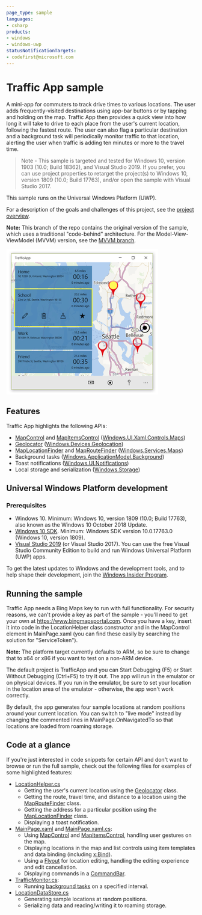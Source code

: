 ```yaml
---
page_type: sample
languages:
- csharp
products:
- windows
- windows-uwp
statusNotificationTargets:
- codefirst@microsoft.com
---
```


<!---
  category: MapsAndLocation Data LaunchingAndBackgroundTasks TilesToastAndNotifications FilesFoldersAndLibraries
-->

# Traffic App sample

A mini-app for commuters to track drive times to various locations. The user adds frequently-visited destinations 
using app-bar buttons or by tapping and holding on the map. Traffic App then provides a quick view into how long 
it will take to drive to each place from the user's current location, following the fastest route. The user can 
also flag a particular destination and a background task will periodically monitor traffic to that location, 
alerting the user when traffic is adding ten minutes or more to the travel time. 

> Note - This sample is targeted and tested for Windows 10, version 1903 (10.0; Build 18362), and Visual Studio 2019. If you prefer, you can use project properties to retarget the project(s) to Windows 10, version 1809 (10.0; Build 17763), and/or open the sample with Visual Studio 2017.

This sample runs on the Universal Windows Platform (UWP). 

For a description of the goals and challenges of this project, see the [project overview](ProjectOverview.md).

**Note:** This branch of the repo contains the original version of the sample, which uses a traditional "code-behind" 
architecture. For the Model-View-ViewModel (MVVM) version, see the [MVVM branch](../../tree/MVVM). 

![Traffic app screenshot](/Images/TrafficApp.png)

## Features

Traffic App highlights the following APIs:

* [MapControl](https://msdn.microsoft.com/library/windows/apps/xaml/windows.ui.xaml.controls.maps.mapcontrol.aspx) and [MapItemsControl](https://msdn.microsoft.com/library/windows/apps/windows.ui.xaml.controls.maps.mapitemscontrol.aspx) ([Windows.UI.Xaml.Controls.Maps](https://msdn.microsoft.com/library/windows/apps/windows.ui.xaml.controls.maps.aspx))
* [Geolocator](https://msdn.microsoft.com/library/windows/apps/windows.devices.geolocation.geolocator.aspx) ([Windows.Devices.Geolocation](https://msdn.microsoft.com/library/windows/apps/br229921.aspx))
* [MapLocationFinder](https://msdn.microsoft.com/library/windows/apps/windows.services.maps.maplocationfinder.aspx) and [MapRouteFinder](https://msdn.microsoft.com/library/windows/apps/windows.services.maps.maproutefinder.aspx) ([Windows.Services.Maps](https://msdn.microsoft.com/library/windows/apps/windows.services.maps.aspx))
* Background tasks ([Windows.ApplicationModel.Background](https://msdn.microsoft.com/library/windows/apps/windows.applicationmodel.background.aspx))
* Toast notifications ([Windows.UI.Notifications](https://msdn.microsoft.com/library/windows/apps/windows.ui.notifications.aspx))
* Local storage and serialization ([Windows.Storage](https://msdn.microsoft.com/library/windows/apps/windows.storage.aspx))

## Universal Windows Platform development

### Prerequisites

- Windows 10. Minimum: Windows 10, version 1809 (10.0; Build 17763), also known as the Windows 10 October 2018 Update.
- [Windows 10 SDK](https://developer.microsoft.com/windows/downloads/windows-10-sdk). Minimum: Windows SDK version 10.0.17763.0 (Windows 10, version 1809).
- [Visual Studio 2019](https://visualstudio.microsoft.com/downloads/) (or Visual Studio 2017). You can use the free Visual Studio Community Edition to build and run Windows Universal Platform (UWP) apps.

To get the latest updates to Windows and the development tools, and to help shape their development, join 
the [Windows Insider Program](https://insider.windows.com).

## Running the sample

Traffic App needs a Bing Maps key to run with full functionality. For security reasons, we can't provide a key as part of the sample - you'll need to get your own at https://www.bingmapsportal.com. Once you have a key, insert it into code in the LocationHelper class constructor and in the MapControl element in MainPage.xaml (you can find these easily by searching the solution for "ServiceToken").

**Note:** The platform target currently defaults to ARM, so be sure to change that to x64 or x86 if you want to test on a non-ARM device. 

The default project is TrafficApp and you can Start Debugging (F5) or Start Without Debugging (Ctrl+F5) to try it out. The app will run in the emulator or on physical devices. If you run in the emulator, be sure to set your location in the location area of the emulator - otherwise, the app won't work correctly.

By default, the app generates four sample locations at random positions around your current location. You can switch to "live mode" instead by changing the commented lines in MainPage.OnNavigatedTo so that locations are loaded from roaming storage.

## Code at a glance

If you're just interested in code snippets for certain API and don't want to browse or run the full sample, check out the following files for examples of some highlighted features:

* [LocationHelper.cs](LocationHelper/LocationHelper.cs#L38)
	- Getting the user's current location using the [Geolocator](https://msdn.microsoft.com/library/windows/apps/windows.devices.geolocation.geolocator.aspx) class.
	- Getting the route, travel time, and distance to a location using the [MapRouteFinder](https://msdn.microsoft.com/library/windows/apps/windows.services.maps.maproutefinder.aspx) class. 
	- Getting the address for a particular position using the [MapLocationFinder](https://msdn.microsoft.com/library/windows/apps/windows.services.maps.maplocationfinder.aspx) class.
	- Displaying a toast notification.
* [MainPage.xaml](TrafficApp/MainPage.xaml#L25) and [MainPage.xaml.cs](TrafficApp/MainPage.xaml.cs#L49): 
	- Using [MapControl](https://msdn.microsoft.com/library/windows/apps/xaml/windows.ui.xaml.controls.maps.mapcontrol.aspx) and [MapItemsControl](https://msdn.microsoft.com/library/windows/apps/windows.ui.xaml.controls.maps.mapitemscontrol.aspx), handling user gestures on the map. 
	- Displaying locations in the map and list controls using item templates and data binding (including [x:Bind](https://msdn.microsoft.com/library/windows/apps/xaml/mt204783.aspx)).
	- Using a [Flyout](https://msdn.microsoft.com/library/windows/apps/windows.ui.xaml.controls.flyout.aspx) for location editing, handling the editing experience and edit cancellation.
	- Displaying commands in a [CommandBar](https://msdn.microsoft.com/library/windows/apps/windows.ui.xaml.controls.commandbar.aspx).
* [TrafficMonitor.cs](TrafficMonitor/TrafficMonitor.cs#L34):
	- Running [background tasks](https://msdn.microsoft.com/library/windows/apps/mt299103.aspx) on a specified interval.
* [LocationDataStore.cs](LocationHelper/LocationDataStore.cs#L40)
	- Generating sample locations at random positions.
	- Serializing data and reading/writing it to roaming storage.


